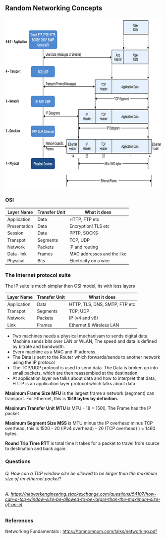 ## Random Networking Concepts 

 
 <img src="https://github.com/santojos/Distributed-Systems/blob/main/Concepts/Networking/OSI-model.png" width="800" height="550">

### OSI

| Layer Name    |Transfer Unit | What it does |
| ------------- | ------------- |-----------------|
| Application   | Data  | HTTP, FTP etc |
| Presentation  | Data  | Encryption! TLS etc |
| Session       | Data  |   PPTP, SOCKS |
| Transpot      | Segments | TCP, UDP |
| Network       | Packets | IP and routing | 
| Data-link | Frames |  MAC addresses and the like |
| Physical | Bits |   Electricity on a wire |
 

### The Internet protocol suite

The IP suite is much simplar then OSI model, its with less layers  

| Layer Name    |Transfer Unit | What it does |
| ------------- | ------------- |-----------------|
| Application   | Data  | HTTP, TLS, DNS, SMTP, FTP etc |
| Transpot      | Segments | TCP, UDP |
| Network       | Packets | IP (v4 and v6) | 
| Link          | Frames |  Ethernet & Wireless LAN |

* Two machines needs a physical mechanisam to sends digital data, Machine sends bits over LAN or WLAN, The speed and data is defined by bitrate and bandwidth.
* Every machine as a MAC and IP address.
* The Data is sent to the Router which forwards/sends to another network using the IP protocol
* The TCP/UDP protocol is used to send data. The Data is broken up into small packets, which are then reassembled at the destination.
* At application layer we talks about data and how to interpret that data, HTTP is an application layer protocol which talks about data


 

**Maximum Frame Size MFU** is the largest frame a network (segment) can transport. For Ethernet, this is **1518 bytes by definition.**

**Maximum Transfer Unit MTU** is MFU - 18 = 1500, The Frame has the IP packet

**Maximum Segment Size MSS** is MTU minus the IP overhead minus TCP overhead, this is 1500 - 20 (IPv4 overhead) - 20 (TCP overhead) ) = 1460 bytes.

**Round Trip Time RTT** is total time it takes for a packet to travel from source to destination and back again.


### Questions

###### Q. How can a TCP window size be allowed to be larger than the maximum size of an ethernet packet? 
###### A. https://networkengineering.stackexchange.com/questions/54107/how-can-a-tcp-window-size-be-allowed-to-be-larger-than-the-maximum-size-of-an-et


### References
Networking Fundamentals : https://tomnomnom.com/talks/networking.pdf
